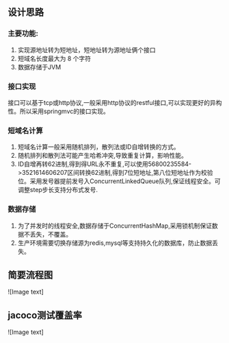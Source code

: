 ## 设计思路
### 主要功能: 
1. 实现源地址转为短地址，短地址转为源地址俩个接口
2. 短域名长度最大为 8 个字符
3. 数据存储于JVM

### 接口实现
接口可以基于tcp或http协议,一般采用http协议的restful接口,可以实现更好的异构性。所以采用springmvc的接口实现。

### 短域名计算
1. 短域名计算一般采用随机排列，散列法或ID自增转换的方式。  
2. 随机排列和散列法可能产生哈希冲突,导致重复计算，影响性能。  
3. ID自增再转62进制,得到得URL永不重复,可以使用56800235584->3521614606207区间转换62进制,得到7位短地址,第八位短地址作为校验位。采用发号器提前发号入ConcurrentLinkedQueue队列,保证线程安全。可调整step步长支持分布式发号.

### 数据存储
1. 为了并发时的线程安全,数据存储于ConcurrentHashMap,采用锁机制保证数据不丢失，不覆盖。
2. 生产环境需要切换存储源为redis,mysql等支持持久化的数据库，防止数据丢失。


## 简要流程图
![Image text]

## jacoco测试覆盖率
![Image text]
